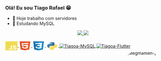 ### Olá! Eu sou Tiago Rafael 😁

- 🔭 Hoje trabalho com servidores 
- 🌱 Estudando MySQL

<div align="center">
  <a href="https://github.com/TiaguinhoCode">
  <img height="180em" src="https://github-readme-stats.vercel.app/api?username=TiaguinhoCode&show_icons=true&theme=tokyonight&include_all_commits=true&count_private=true"/>
  <img height="180em" src="https://github-readme-stats.vercel.app/api/top-langs/?username=TiaguinhoCode&layout=compact&langs_count=7&theme=tokyonight"/>
</div>
  
  <div style="display: inline_block"><br>
  <img align="center" alt="Tiago-Js" height="30" width="40" src="https://raw.githubusercontent.com/devicons/devicon/master/icons/javascript/javascript-plain.svg">
  <img align="center" alt="Tiago-HTML" height="30" width="40" src="https://raw.githubusercontent.com/devicons/devicon/master/icons/html5/html5-original.svg">
  <img align="center" alt="Tiago-CSS" height="30" width="40" src="https://raw.githubusercontent.com/devicons/devicon/master/icons/css3/css3-original.svg">
  <img align="center" alt="Tiago-Python" height="30" width="40" src="https://raw.githubusercontent.com/devicons/devicon/master/icons/python/python-original.svg">
  <img align="center" alt="Tiagoa-MySQL" height="80" width="50" src="https://cdn.jsdelivr.net/gh/devicons/devicon/icons/mysql/mysql-plain-wordmark.svg">
  <img align="center" alt="Tiagoa-Flutter" height="30" width="40" src="https://cdn.jsdelivr.net/gh/devicons/devicon/icons/flutter/flutter-original.svg">
  <img align="right" alt="Megmamen-pic" height="130" style="border-radius:50px;" src="https://i.pinimg.com/originals/cf/e9/3a/cfe93a55232f27627a66a2a367fe1c4c.gif">
</div>
  
  ##
  
  
